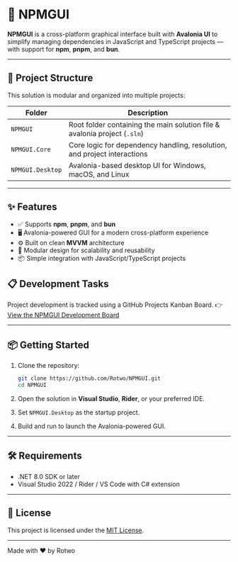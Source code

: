 # 🚀 NPMGUI

**NPMGUI** is a cross-platform graphical interface built with **Avalonia UI** to simplify managing dependencies in JavaScript and TypeScript projects — with support for **npm**, **pnpm**, and **bun**.

---

## 🧩 Project Structure

This solution is modular and organized into multiple projects:

| Folder             | Description                                                                |
|--------------------|----------------------------------------------------------------------------|
| `NPMGUI`           | Root folder containing the main solution file & avalonia project (`.sln`)  |
| `NPMGUI.Core`      | Core logic for dependency handling, resolution, and project interactions   |
| `NPMGUI.Desktop`   | Avalonia-based desktop UI for Windows, macOS, and Linux                    |

---

## ✨ Features

- ✅ Supports **npm**, **pnpm**, and **bun**
- 🖥️ Avalonia-powered GUI for a modern cross-platform experience
- ⚙️ Built on clean **MVVM** architecture
- 🧩 Modular design for scalability and reusability
- 📦 Simple integration with JavaScript/TypeScript projects

## 📋 Development Tasks

Project development is tracked using a GitHub Projects Kanban Board.
👉 [View the NPMGUI Development Board](https://github.com/users/Rotwo/projects/5/views/1)

---

## 📦 Getting Started

1. Clone the repository:
   ```bash
   git clone https://github.com/Rotwo/NPMGUI.git
   cd NPMGUI
   ```

2. Open the solution in **Visual Studio**, **Rider**, or your preferred IDE.

3. Set `NPMGUI.Desktop` as the startup project.

4. Build and run to launch the Avalonia-powered GUI.

---

## 🛠️ Requirements

* .NET 8.0 SDK or later
* Visual Studio 2022 / Rider / VS Code with C# extension

---

## 📄 License

This project is licensed under the [MIT License](LICENSE).

---

Made with ❤️ by Rotwo
